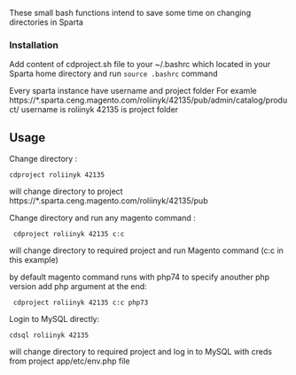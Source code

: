 <!-- GETTING STARTED -->
These small bash functions intend to save some time on changing directories in Sparta



### Installation

Add content of cdproject.sh file to your ~/.bashrc which located in your Sparta home directory and
run ```source .bashrc``` command 

Every sparta instance have username and project folder
For examle https://*.sparta.ceng.magento.com/roliinyk/42135/pub/admin/catalog/product/ 
username is roliinyk 
42135 is project folder


<!-- USAGE EXAMPLES -->
## Usage

 
 Change directory : 

 ```cdproject roliinyk 42135 ``` 

will change directory to project  https://*.sparta.ceng.magento.com/roliinyk/42135/pub

Change directory and run any magento command :
 
``` cdproject roliinyk 42135 c:c``` 

will change directory to required project and run Magento command (c:c in this example)


by default magento command runs with php74 to specify anouther php version add php argument at the end:

``` cdproject roliinyk 42135 c:c php73``` 



Login to MySQL directly:

```cdsql roliinyk 42135``` 

will change directory to required project and log in to MySQL with creds from project app/etc/env.php file 
 



 
